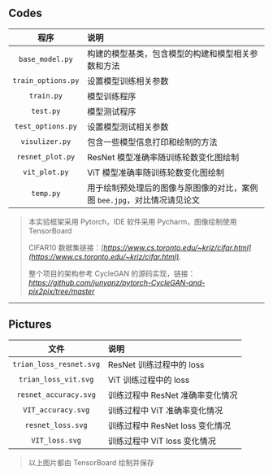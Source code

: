 ## Codes

|        程序        | 说明                                                         |
| :----------------: | :----------------------------------------------------------- |
|  `base_model.py`   | 构建的模型基类，包含模型的构建和模型相关参数和方法           |
| `train_options.py` | 设置模型训练相关参数                                         |
|     `train.py`     | 模型训练程序                                                 |
|     `test.py`      | 模型测试程序                                                 |
| `test_options.py`  | 设置模型测试相关参数                                         |
|   `visulizer.py`   | 包含一些模型信息打印和绘制的方法                             |
|  `resnet_plot.py`  | ResNet 模型准确率随训练轮数变化图绘制                        |
|   `vit_plot.py`    | ViT 模型准确率随训练轮数变化图绘制                           |
|     `temp.py`      | 用于绘制预处理后的图像与原图像的对比，案例图 `bee.jpg`，对比情况请见论文 |

> 本实验框架采用 Pytorch，IDE 软件采用 Pycharm，图像绘制使用 TensorBoard
>
> CIFAR10 数据集链接：*[https://www.cs.toronto.edu/~kriz/cifar.html](https://www.cs.toronto.edu/~kriz/cifar.html).* 
>
> 整个项目的架构参考 CycleGAN 的源码实现，链接：*https://github.com/junyanz/pytorch-CycleGAN-and-pix2pix/tree/master*

---

## Pictures

|          文件           | 说明                             |
| :---------------------: | :------------------------------- |
| `trian_loss_resnet.svg` | ResNet 训练过程中的 loss         |
|  `trian_loss_vit.svg`   | ViT 训练过程中的 loss            |
|  `resnet_accuracy.svg`  | 训练过程中 ResNet 准确率变化情况 |
|   `VIT_accuracy.svg`    | 训练过程中 ViT 准确率变化情况    |
|    `resnet_loss.svg`    | 训练过程中 ResNet loss 变化情况  |
|     `VIT_loss.svg`      | 训练过程中 ViT loss 变化情况     |

> 以上图片都由 TensorBoard 绘制并保存
